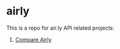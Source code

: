 # airly
This is a repo for air.ly API related projects:

1. [Compare Airly](https://kamilsijko.shinyapps.io/CompareAirly/)
